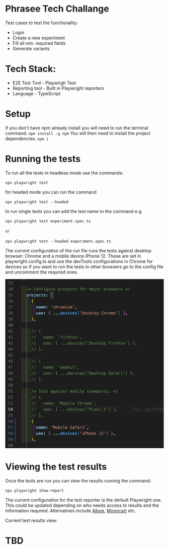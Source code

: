 # Phrasee Tech Challange
Test cases to test the functionality:
* Login
* Create a new experiment
* Fill all min. required fields
* Generate variants

# Tech Stack:
* E2E Test Tool - Playwrigh Test
* Reporting tool - Built in Playwright reporters
* Language - TypeScript

# Setup
If you don't have npm already install you will need to run the terminal command:
    ```
    npm install -g npm
    ```
You will then need to install the project dependencies:
    ```
    npm i
    ```

# Running the tests
To run all the tests in headless mode use the commands: 

```
npx playwright test
```
for headed mode you can run the command

```
npx playwright test --headed
```

to run single tests you can add the test name to the command e.g.

```
npx playwright test experiment.spec.ts

or

npx playwright test --headed experiment.spec.ts
```

The current configuration of the run file runs the tests against desktop browser: Chrome and a mobile device iPhone 12. These are set in playwright.config.ts and use the devTools configurations in Chrome for devices so if you want to run the tests in other browsers go to the config file and uncomment the required ones.

![Image of the browser settings in config file](/utils/assets/Screenshot%202024-01-10%20at%2013.23.11.png)

# Viewing the test results
Once the tests are run you can view the results running the command: 

```
npx playwright show-report
```

The current configuration for the test reporter is the default Playwright one. This could be updated depending on who needs access to results and the information required. Alternatives include [Allure](https://github.com/allure-framework/), [Monocart](https://cenfun.github.io/monocart-reporter/) etc.

Current test results view:
# TBD